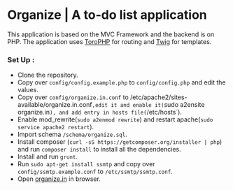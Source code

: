 # Organize | A to-do list application

This application is based on the MVC Framework and the backend is on PHP.
The application uses [ToroPHP](https://github.com/anandkunal/ToroPHP) for routing and [Twig](https://github.com/twigphp/Twig) for templates.

### Set Up : 
- Clone the repository.
- Copy over `config/config.example.php` to `config/config.php` and edit the values.
- Copy over `config/organize.in.conf` to /etc/apache2/sites-available/organize.in.conf`,edit it and enable it(`sudo a2ensite organize.in`), and add entry in hosts file(`/etc/hosts`).
- Enable mod_rewrite(`sudo a2enmod rewrite`) and restart apache(`sudo service apache2 restart`).
- Import schema `/schema/organize.sql`.
- Install composer (`curl -sS https://getcomposer.org/installer | php`) and run `composer install` to install all the dependencies.
- Install and run `grunt`.
- Run `sudo apt-get install ssmtp` and copy over `config/ssmtp.example.conf` to `/etc/ssmtp/ssmtp.conf`.
- Open [organize.in](http://organize.in) in browser.